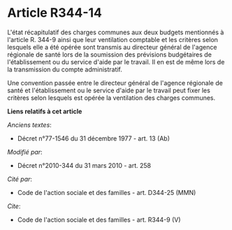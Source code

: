 # Article R344-14

L'état récapitulatif des charges communes aux deux budgets mentionnés à l'article R. 344-9 ainsi que leur ventilation
comptable et les critères selon lesquels elle a été opérée sont transmis au directeur général de l'agence régionale de santé
lors de la soumission des prévisions budgétaires de l'établissement ou du service d'aide par le travail. Il en est de même
lors de la transmission du compte administratif. 

Une convention passée entre le directeur général de l'agence régionale de santé et l'établissement ou le service d'aide par
le travail peut fixer les critères selon lesquels est opérée la ventilation des charges communes.

**Liens relatifs à cet article**

_Anciens textes_:

  - Décret n°77-1546 du 31 décembre 1977 - art. 13 (Ab)

_Modifié par_:

  - Décret n°2010-344 du 31 mars 2010 - art. 258

_Cité par_:

  - Code de l'action sociale et des familles - art. D344-25 (MMN)

_Cite_:

  - Code de l'action sociale et des familles - art. R344-9 (V)
